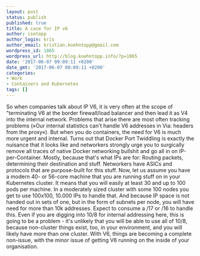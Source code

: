 ```yaml
---
layout: post
status: publish
published: true
title: A case for IP v6
author: isotopp
author_login: kris
author_email: kristian.koehntopp@gmail.com
wordpress_id: 1865
wordpress_url: http://blog.koehntopp.info/?p=1865
date: '2017-06-07 09:09:11 +0200'
date_gmt: '2017-06-07 08:09:11 +0200'
categories:
- Work
- Containers and Kubernetes
tags: []
---
```

<p>So when companies talk about IP V6, it is very often at the scope of "terminating V6 at the border firewall/load balancer and then lead it as V4 into the internal network. Problems that arise there are most often tracking problems (»Our internal statistics can't handle V6 addresses in Via: headers from the proxy«). But when you do containers, the need for V6 is much more urgent and internal. Turns out that Docker Port Twiddling is exactly the nuisance that it looks like and networkers strongly urge you to surgically remove all traces of native Docker networking bullshit and go all in on IP-per-Container. Mostly, because that's what IPs are for: Routing packets, determining their destination and stuff. Networkers have ASICs and protocols that are purpose-built for this stuff. Now, let us assume you have a modern 40- or 56-core machine that you are running stuff on in your Kubernetes cluster. It means that you will easily at least 30 and up to 100 pods per machine. In a moderately sized cluster with some 100 nodes you get to use 100x100, 10.000 IPs to handle that. And because IP space is not handed out in sets of one, but in the form of subnets per node, you will have need for more than 10k addresses. Expect to consume a /17 or /16 to handle this. Even if you are digging into 10/8 for internal addressing here, this is going to be a problem - it's unlikely that you will be able to use all of 10/8, because non-cluster things exist, too, in your environment, and you will likely have more than one cluster. With V6, things are becoming a complete non-issue, with the minor issue of getting V6 running on the inside of your organisation.</p>
